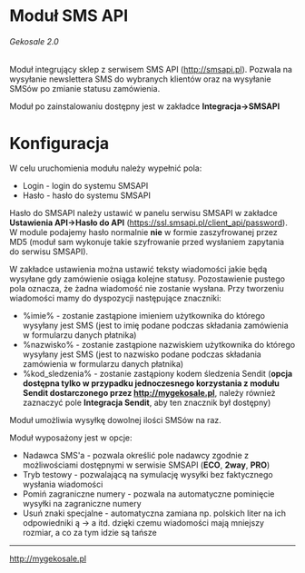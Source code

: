 Moduł SMS API
===
###### Gekosale 2.0

Moduł integrujący sklep z serwisem SMS API (http://smsapi.pl). Pozwala na wysyłanie newslettera SMS do wybranych klientów oraz na wysyłanie SMSów po zmianie statusu zamówienia.

Moduł po zainstalowaniu dostępny jest w zakładce **Integracja->SMSAPI**

# Konfiguracja
W celu uruchomienia modułu należy wypełnić pola:
* Login - login do systemu SMSAPI
* Hasło - hasło do systemu SMSAPI

Hasło do SMSAPI należy ustawić w panelu serwisu SMSAPI w zakładce **Ustawienia API->Hasło do API** (https://ssl.smsapi.pl/client_api/password). W module podajemy hasło normalnie **nie** w formie zaszyfrowanej przez MD5 (moduł sam wykonuje takie szyfrowanie przed wysłaniem zapytania do serwisu SMSAPI).

W zakładce ustawienia można ustawić teksty wiadomości jakie będą wysyłane gdy zamówienie osiąga kolejne statusy. Pozostawienie pustego pola oznacza, że żadna wiadomość nie zostanie wysłana.
Przy tworzeniu wiadomości mamy do dyspozycji następujące znaczniki:
* %imie% - zostanie zastąpione imieniem użytkownika do którego wysyłany jest SMS (jest to imię podane podczas składania zamówienia w formularzu danych płatnika)
* %nazwisko% - zostanie zastąpione nazwiskiem użytkownika do którego wysyłany jest SMS (jest to nazwisko podane podczas składania zamówienia w formularzu danych płatnika)
* %kod_sledzenia% - zostanie zastąpiony kodem śledzenia Sendit (**opcja dostępna tylko w przypadku jednoczesnego korzystania z modułu Sendit dostarczonego przez http://mygekosale.pl**, należy również zaznaczyć pole **Integracja Sendit**, aby ten znacznik był dostępny)

Moduł umożliwia wysyłkę dowolnej ilości SMSów na raz.

Moduł wyposażony jest w opcje:
* Nadawca SMS'a - pozwala określić pole nadawcy zgodnie z możliwościami dostępnymi w serwisie SMSAPI (**ECO**, **2way**, **PRO**)
* Tryb testowy - pozwalającą na symulację wysyłki bez faktycznego wysłania wiadomości
* Pomiń zagraniczne numery - pozwala na automatyczne pominięcie wysyłki na zagraniczne numery
* Usuń znaki specjalne - automatyczna zamiana np. polskich liter na ich odpowiedniki ą -> a itd. dzięki czemu wiadomości mają mniejszy rozmiar, a co za tym idzie są tańsze

---
http://mygekosale.pl
